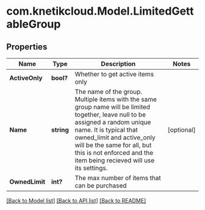 # com.knetikcloud.Model.LimitedGettableGroup
## Properties

Name | Type | Description | Notes
------------ | ------------- | ------------- | -------------
**ActiveOnly** | **bool?** | Whether to get active items only | 
**Name** | **string** | The name of the group. Multiple items with the same group name will be limited together, leave null to be assigned a random unique name. It is typical that owned_limit and active_only will be the same for all, but this is not enforced and the item being recieved will use its settings. | [optional] 
**OwnedLimit** | **int?** | The max number of items that can be purchased | 

[[Back to Model list]](../README.md#documentation-for-models) [[Back to API list]](../README.md#documentation-for-api-endpoints) [[Back to README]](../README.md)

